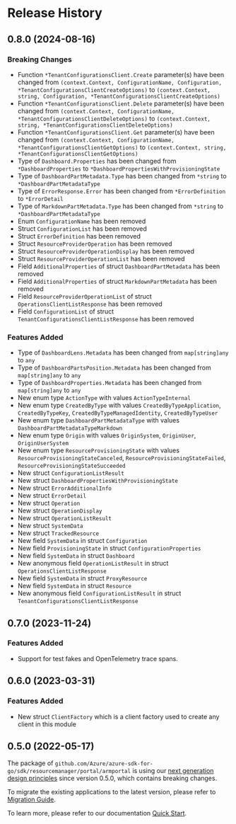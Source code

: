 # Release History

## 0.8.0 (2024-08-16)
### Breaking Changes

- Function `*TenantConfigurationsClient.Create` parameter(s) have been changed from `(context.Context, ConfigurationName, Configuration, *TenantConfigurationsClientCreateOptions)` to `(context.Context, string, Configuration, *TenantConfigurationsClientCreateOptions)`
- Function `*TenantConfigurationsClient.Delete` parameter(s) have been changed from `(context.Context, ConfigurationName, *TenantConfigurationsClientDeleteOptions)` to `(context.Context, string, *TenantConfigurationsClientDeleteOptions)`
- Function `*TenantConfigurationsClient.Get` parameter(s) have been changed from `(context.Context, ConfigurationName, *TenantConfigurationsClientGetOptions)` to `(context.Context, string, *TenantConfigurationsClientGetOptions)`
- Type of `Dashboard.Properties` has been changed from `*DashboardProperties` to `*DashboardPropertiesWithProvisioningState`
- Type of `DashboardPartMetadata.Type` has been changed from `*string` to `*DashboardPartMetadataType`
- Type of `ErrorResponse.Error` has been changed from `*ErrorDefinition` to `*ErrorDetail`
- Type of `MarkdownPartMetadata.Type` has been changed from `*string` to `*DashboardPartMetadataType`
- Enum `ConfigurationName` has been removed
- Struct `ConfigurationList` has been removed
- Struct `ErrorDefinition` has been removed
- Struct `ResourceProviderOperation` has been removed
- Struct `ResourceProviderOperationDisplay` has been removed
- Struct `ResourceProviderOperationList` has been removed
- Field `AdditionalProperties` of struct `DashboardPartMetadata` has been removed
- Field `AdditionalProperties` of struct `MarkdownPartMetadata` has been removed
- Field `ResourceProviderOperationList` of struct `OperationsClientListResponse` has been removed
- Field `ConfigurationList` of struct `TenantConfigurationsClientListResponse` has been removed

### Features Added

- Type of `DashboardLens.Metadata` has been changed from `map[string]any` to `any`
- Type of `DashboardPartsPosition.Metadata` has been changed from `map[string]any` to `any`
- Type of `DashboardProperties.Metadata` has been changed from `map[string]any` to `any`
- New enum type `ActionType` with values `ActionTypeInternal`
- New enum type `CreatedByType` with values `CreatedByTypeApplication`, `CreatedByTypeKey`, `CreatedByTypeManagedIdentity`, `CreatedByTypeUser`
- New enum type `DashboardPartMetadataType` with values `DashboardPartMetadataTypeMarkdown`
- New enum type `Origin` with values `OriginSystem`, `OriginUser`, `OriginUserSystem`
- New enum type `ResourceProvisioningState` with values `ResourceProvisioningStateCanceled`, `ResourceProvisioningStateFailed`, `ResourceProvisioningStateSucceeded`
- New struct `ConfigurationListResult`
- New struct `DashboardPropertiesWithProvisioningState`
- New struct `ErrorAdditionalInfo`
- New struct `ErrorDetail`
- New struct `Operation`
- New struct `OperationDisplay`
- New struct `OperationListResult`
- New struct `SystemData`
- New struct `TrackedResource`
- New field `SystemData` in struct `Configuration`
- New field `ProvisioningState` in struct `ConfigurationProperties`
- New field `SystemData` in struct `Dashboard`
- New anonymous field `OperationListResult` in struct `OperationsClientListResponse`
- New field `SystemData` in struct `ProxyResource`
- New field `SystemData` in struct `Resource`
- New anonymous field `ConfigurationListResult` in struct `TenantConfigurationsClientListResponse`


## 0.7.0 (2023-11-24)
### Features Added

- Support for test fakes and OpenTelemetry trace spans.


## 0.6.0 (2023-03-31)
### Features Added

- New struct `ClientFactory` which is a client factory used to create any client in this module


## 0.5.0 (2022-05-17)

The package of `github.com/Azure/azure-sdk-for-go/sdk/resourcemanager/portal/armportal` is using our [next generation design principles](https://azure.github.io/azure-sdk/general_introduction.html) since version 0.5.0, which contains breaking changes.

To migrate the existing applications to the latest version, please refer to [Migration Guide](https://aka.ms/azsdk/go/mgmt/migration).

To learn more, please refer to our documentation [Quick Start](https://aka.ms/azsdk/go/mgmt).